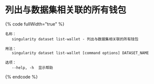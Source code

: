 # 列出与数据集相关联的所有钱包

{% code fullWidth="true" %}
```
名称：
   singularity dataset list-wallet - 列出与数据集相关联的所有钱包

用法：
   singularity dataset list-wallet [command options] DATASET_NAME

选项：
   --help, -h  显示帮助
```
{% endcode %}